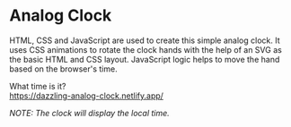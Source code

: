 # Analog Clock

HTML, CSS and JavaScript are used to create this simple analog clock.
It uses CSS animations to rotate the clock hands with the help of an SVG as the basic HTML and CSS layout. 
JavaScript logic helps to move the hand based on the browser's time.

What time is it? <br>
https://dazzling-analog-clock.netlify.app/


*NOTE: The clock will display the local time.*
